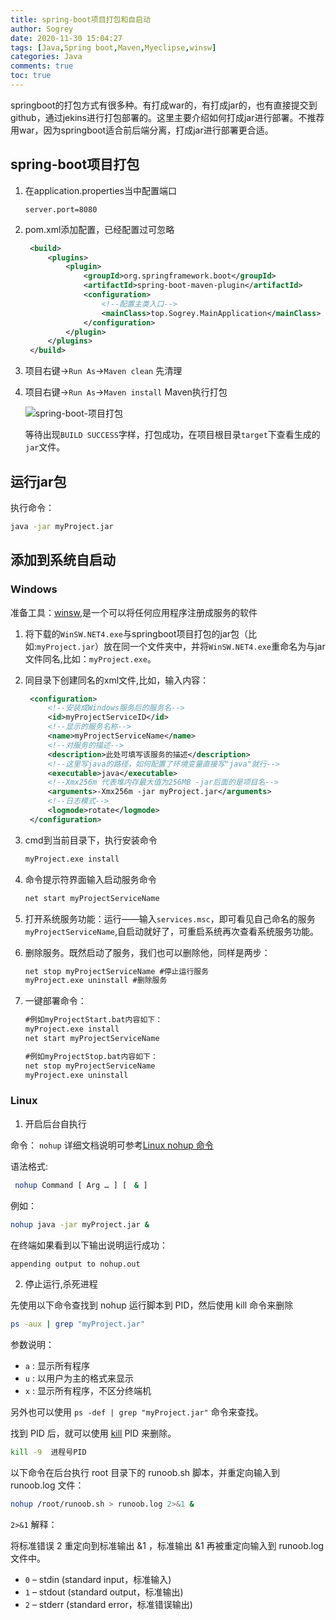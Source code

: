 ```yaml
---
title: spring-boot项目打包和自启动
author: Sogrey
date: 2020-11-30 15:04:27
tags: [Java,Spring boot,Maven,Myeclipse,winsw]
categories: Java
comments: true
toc: true
---
```


springboot的打包方式有很多种。有打成war的，有打成jar的，也有直接提交到github，通过jekins进行打包部署的。这里主要介绍如何打成jar进行部署。不推荐用war，因为springboot适合前后端分离，打成jar进行部署更合适。

<!--more-->

## spring-boot项目打包

1. 在application.properties当中配置端口

   ```
   server.port=8080
   ```

2. pom.xml添加配置，已经配置过可忽略

   ``` xml
    <build>
        <plugins>
            <plugin>
                <groupId>org.springframework.boot</groupId>
                <artifactId>spring-boot-maven-plugin</artifactId>
                <configuration>
                    <!--配置主类入口-->
                    <mainClass>top.Sogrey.MainApplication</mainClass>
                </configuration>
            </plugin>
        </plugins>
    </build>
   ```

3. 项目右键->`Run As`->`Maven clean` 先清理

4. 项目右键->`Run As`->`Maven install` Maven执行打包

   ![spring-boot-项目打包](https://gitee.com/Sogrey/gitee-cdn/raw/master/imgs/spring-boot-项目打包.png)

   等待出现`BUILD SUCCESS`字样，打包成功，在项目根目录`target`下查看生成的`jar`文件。

## 运行jar包

执行命令：

``` bash
java -jar myProject.jar
```

## 添加到系统自启动

### Windows

准备工具：[winsw](https://github.com/winsw/winsw/releases),是一个可以将任何应用程序注册成服务的软件

1. 将下载的`WinSW.NET4.exe`与springboot项目打包的jar包（比如:`myProject.jar`）放在同一个文件夹中，并将`WinSW.NET4.exe`重命名为与jar文件同名,比如：`myProject.exe`。
2. 同目录下创建同名的xml文件,比如，输入内容：

   ``` xml
    <configuration>
        <!--安装成Windows服务后的服务名-->
        <id>myProjectServiceID</id>
        <!--显示的服务名称-->
        <name>myProjectServiceName</name>
        <!--对服务的描述-->
        <description>此处可填写该服务的描述</description>
        <!--这里写java的路径，如何配置了环境变量直接写"java"就行-->
        <executable>java</executable>
        <!--Xmx256m 代表堆内存最大值为256MB -jar后面的是项目名-->
        <arguments>-Xmx256m -jar myProject.jar</arguments>
        <!--日志模式-->
        <logmode>rotate</logmode>
    </configuration>
   ```

3. cmd到当前目录下，执行安装命令

   ``` cmd
   myProject.exe install
   ```

4. 命令提示符界面输入启动服务命令

   ``` cmd
   net start myProjectServiceName
   ```

5. 打开系统服务功能：运行——输入`services.msc`，即可看见自己命名的服务`myProjectServiceName`,自启动就好了，可重启系统再次查看系统服务功能。

6. 删除服务。既然启动了服务，我们也可以删除他，同样是两步：

   ``` cmd
   net stop myProjectServiceName #停止运行服务
   myProject.exe uninstall #删除服务
   ```

7. 一键部署命令：

   ``` cmd
   #例如myProjectStart.bat内容如下：
   myProject.exe install
   net start myProjectServiceName

   #例如myProjectStop.bat内容如下：
   net stop myProjectServiceName
   myProject.exe uninstall
   ```
### Linux

1. 开启后台自执行

命令： `nohup` 详细文档说明可参考[Linux nohup 命令](https://www.runoob.com/linux/linux-comm-nohup.html)

语法格式:

``` bash
 nohup Command [ Arg … ] [　& ]
```
例如：

``` bash
nohup java -jar myProject.jar &
```
在终端如果看到以下输出说明运行成功：
``` bash
appending output to nohup.out
```

2. 停止运行,杀死进程

先使用以下命令查找到 nohup 运行脚本到 PID，然后使用 kill 命令来删除

``` bash
ps -aux | grep "myProject.jar"
```
参数说明：

- `a` : 显示所有程序
- `u` : 以用户为主的格式来显示
- `x` : 显示所有程序，不区分终端机

另外也可以使用 `ps -def | grep "myProject.jar"` 命令来查找。

找到 PID 后，就可以使用 [kill](https://www.runoob.com/linux/linux-comm-kill.html) PID 来删除。
``` bash
kill -9  进程号PID
```

以下命令在后台执行 root 目录下的 runoob.sh 脚本，并重定向输入到 runoob.log 文件：
``` bash
nohup /root/runoob.sh > runoob.log 2>&1 &
```
`2>&1` 解释：

将标准错误 2 重定向到标准输出 &1 ，标准输出 &1 再被重定向输入到 runoob.log 文件中。

- `0` – stdin (standard input，标准输入)
- `1` – stdout (standard output，标准输出)
- `2` – stderr (standard error，标准错误输出)

